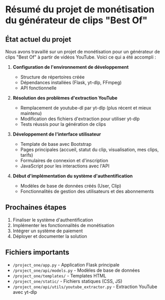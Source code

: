 # Résumé du projet de monétisation du générateur de clips "Best Of"

## État actuel du projet
Nous avons travaillé sur un projet de monétisation pour un générateur de clips "Best Of" à partir de vidéos YouTube. Voici ce qui a été accompli :

1. **Configuration de l'environnement de développement**
   - Structure de répertoires créée
   - Dépendances installées (Flask, yt-dlp, FFmpeg)
   - API fonctionnelle

2. **Résolution des problèmes d'extraction YouTube**
   - Remplacement de youtube-dl par yt-dlp (plus récent et mieux maintenu)
   - Modification des fichiers d'extraction pour utiliser yt-dlp
   - Tests réussis pour la génération de clips

3. **Développement de l'interface utilisateur**
   - Template de base avec Bootstrap
   - Pages principales (accueil, statut du clip, visualisation, mes clips, tarifs)
   - Formulaires de connexion et d'inscription
   - JavaScript pour les interactions avec l'API

4. **Début d'implémentation du système d'authentification**
   - Modèles de base de données créés (User, Clip)
   - Fonctionnalités de gestion des utilisateurs et des abonnements

## Prochaines étapes
1. Finaliser le système d'authentification
2. Implémenter les fonctionnalités de monétisation
3. Intégrer un système de paiement
4. Déployer et documenter la solution

## Fichiers importants
- `/project_one/app.py` - Application Flask principale
- `/project_one/api/models.py` - Modèles de base de données
- `/project_one/templates/` - Templates HTML
- `/project_one/static/` - Fichiers statiques (CSS, JS)
- `/project_one/api/utils/youtube_extractor.py` - Extraction YouTube avec yt-dlp
